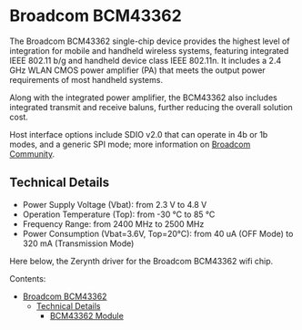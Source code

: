 # Broadcom BCM43362

The Broadcom BCM43362 single-chip device provides the highest level of integration for mobile and handheld wireless systems, featuring integrated IEEE 802.11 b/g and handheld device class IEEE 802.11n. It includes a 2.4 GHz WLAN CMOS power amplifier (PA) that meets the output power requirements of most handheld systems.

Along with the integrated power amplifier, the BCM43362 also includes integrated transmit and receive baluns, further reducing the overall solution cost.

Host interface options include SDIO v2.0 that can operate in 4b or 1b modes, and a generic SPI mode; more information on [Broadcom Community](https://community.broadcom.com).

## Technical Details


* Power Supply Voltage (Vbat): from 2.3 V to 4.8 V
* Operation Temperature (Top): from -30 °C to 85 °C
* Frequency Range: from 2400 MHz to 2500 MHz
* Power Consumption (Vbat=3.6V, Top=20°C): from 40 uA (OFF Mode) to 320 mA (Transmission Mode)

Here below, the Zerynth driver for the Broadcom BCM43362 wifi chip.

Contents:

 - [Broadcom BCM43362](/latest/reference/libs/broadcom/bcm43362/docs/)
	 - [Technical Details](/latest/reference/libs/broadcom/bcm43362/docs/)
		 - [BCM43362 Module](/latest/reference/libs/broadcom/bcm43362/docs/bcm43362/)

<!--stackedit_data:
eyJoaXN0b3J5IjpbLTE0OTAyNTgwMjBdfQ==
-->